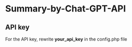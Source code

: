 # Summary-by-Chat-GPT-API

## API key

For the API key, rewrite **your_api_key** in the config.php file
